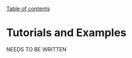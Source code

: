 [Table of contents](https://petrkryslucsd.github.io/FinEtools.jl)

# Tutorials and Examples

NEEDS  TO BE WRITTEN